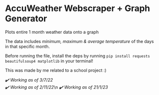 # AccuWeather Webscraper + Graph Generator 
Plots entire 1 month weather data onto a graph

The data includes *minimum, maximum & average temperature* of the days in that specific month.

Before running the file, install the deps by running
`pip install requests beautifulsoup4 matplotlib`
in your terminal!

This was made by me related to a school project :)

*✔️ Working as of 3/7/22*     
*✔️ Working as of 2/11/22*\n
*✔️ Working as of 21/1/23*
